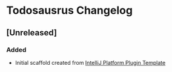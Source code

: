 <!-- Keep a Changelog guide -> https://keepachangelog.com -->

# Todosausrus Changelog

## [Unreleased]
### Added
- Initial scaffold created from [IntelliJ Platform Plugin Template](https://github.com/JetBrains/intellij-platform-plugin-template)
